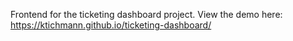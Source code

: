 Frontend for the ticketing dashboard project. View the demo here:
<a>https://ktichmann.github.io/ticketing-dashboard/</a>
